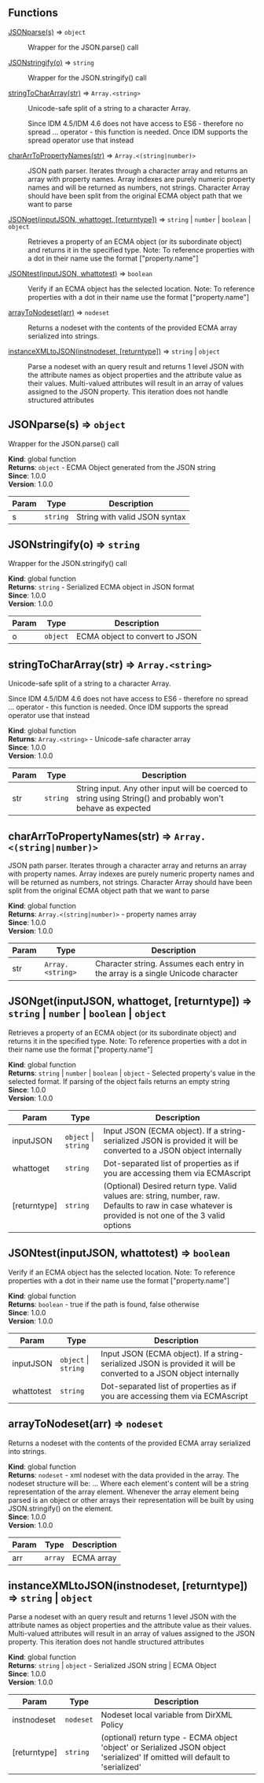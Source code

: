 ## Functions

<dl>
<dt><a href="#JSONparse">JSONparse(s)</a> ⇒ <code>object</code></dt>
<dd><p>Wrapper for the JSON.parse() call</p>
</dd>
<dt><a href="#JSONstringify">JSONstringify(o)</a> ⇒ <code>string</code></dt>
<dd><p>Wrapper for the JSON.stringify() call</p>
</dd>
<dt><a href="#stringToCharArray">stringToCharArray(str)</a> ⇒ <code>Array.&lt;string&gt;</code></dt>
<dd><p>Unicode-safe split of a string to a character Array.</p>
<p>Since IDM 4.5/IDM 4.6 does not have access to ES6 - therefore no spread ... operator - this function is needed.
Once IDM supports the spread operator use that instead</p>
</dd>
<dt><a href="#charArrToPropertyNames">charArrToPropertyNames(str)</a> ⇒ <code>Array.&lt;(string|number)&gt;</code></dt>
<dd><p>JSON path parser. Iterates through a character array and returns an array with property names.
Array indexes are purely numeric property names and will be returned as numbers, not strings.
Character Array should have been split from the original ECMA object path that we want to parse</p>
</dd>
<dt><a href="#JSONget">JSONget(inputJSON, whattoget, [returntype])</a> ⇒ <code>string</code> | <code>number</code> | <code>boolean</code> | <code>object</code></dt>
<dd><p>Retrieves a property of an ECMA object (or its subordinate object) and returns it in the specified type.
Note: To reference properties with a dot in their name use the format [&quot;property.name&quot;]</p>
</dd>
<dt><a href="#JSONtest">JSONtest(inputJSON, whattotest)</a> ⇒ <code>boolean</code></dt>
<dd><p>Verify if an ECMA object has the selected location.
Note: To reference properties with a dot in their name use the format [&quot;property.name&quot;]</p>
</dd>
<dt><a href="#arrayToNodeset">arrayToNodeset(arr)</a> ⇒ <code>nodeset</code></dt>
<dd><p>Returns a nodeset with the contents of the provided ECMA array serialized into strings.</p>
</dd>
<dt><a href="#instanceXMLtoJSON">instanceXMLtoJSON(instnodeset, [returntype])</a> ⇒ <code>string</code> | <code>object</code></dt>
<dd><p>Parse a nodeset with an <instance> query result and returns 1 level JSON with the attribute names as object properties
and the attribute value as their values. Multi-valued attributes will result in an array of values assigned to the JSON property.
This iteration does not handle structured attributes</p>
</dd>
</dl>

<a name="JSONparse"></a>

## JSONparse(s) ⇒ <code>object</code>
Wrapper for the JSON.parse() call

**Kind**: global function  
**Returns**: <code>object</code> - ECMA Object generated from the JSON string  
**Since**: 1.0.0  
**Version**: 1.0.0  

| Param | Type | Description |
| --- | --- | --- |
| s | <code>string</code> | String with valid JSON syntax |

<a name="JSONstringify"></a>

## JSONstringify(o) ⇒ <code>string</code>
Wrapper for the JSON.stringify() call

**Kind**: global function  
**Returns**: <code>string</code> - Serialized ECMA object in JSON format  
**Since**: 1.0.0  
**Version**: 1.0.0  

| Param | Type | Description |
| --- | --- | --- |
| o | <code>object</code> | ECMA object to convert to JSON |

<a name="stringToCharArray"></a>

## stringToCharArray(str) ⇒ <code>Array.&lt;string&gt;</code>
Unicode-safe split of a string to a character Array.Since IDM 4.5/IDM 4.6 does not have access to ES6 - therefore no spread ... operator - this function is needed.Once IDM supports the spread operator use that instead

**Kind**: global function  
**Returns**: <code>Array.&lt;string&gt;</code> - Unicode-safe character array  
**Since**: 1.0.0  
**Version**: 1.0.0  

| Param | Type | Description |
| --- | --- | --- |
| str | <code>string</code> | String input. Any other input will be coerced to string using String() and probably won't behave as expected |

<a name="charArrToPropertyNames"></a>

## charArrToPropertyNames(str) ⇒ <code>Array.&lt;(string\|number)&gt;</code>
JSON path parser. Iterates through a character array and returns an array with property names.Array indexes are purely numeric property names and will be returned as numbers, not strings.Character Array should have been split from the original ECMA object path that we want to parse

**Kind**: global function  
**Returns**: <code>Array.&lt;(string\|number)&gt;</code> - property names array  
**Since**: 1.0.0  
**Version**: 1.0.0  

| Param | Type | Description |
| --- | --- | --- |
| str | <code>Array.&lt;string&gt;</code> | Character string. Assumes each entry in the array is a single Unicode character |

<a name="JSONget"></a>

## JSONget(inputJSON, whattoget, [returntype]) ⇒ <code>string</code> \| <code>number</code> \| <code>boolean</code> \| <code>object</code>
Retrieves a property of an ECMA object (or its subordinate object) and returns it in the specified type.Note: To reference properties with a dot in their name use the format ["property.name"]

**Kind**: global function  
**Returns**: <code>string</code> \| <code>number</code> \| <code>boolean</code> \| <code>object</code> - Selected property's value in the selected format. If parsing of the object fails returns an empty string  
**Since**: 1.0.0  
**Version**: 1.0.0  

| Param | Type | Description |
| --- | --- | --- |
| inputJSON | <code>object</code> \| <code>string</code> | Input JSON (ECMA object). If a string-serialized JSON is provided it will be converted to a JSON object internally |
| whattoget | <code>string</code> | Dot-separated list of properties as if you are accessing them via ECMAscript |
| [returntype] | <code>string</code> | (Optional) Desired return type. Valid values are: string, number, raw. Defaults to raw in case whatever is provided is not one of the 3 valid options |

<a name="JSONtest"></a>

## JSONtest(inputJSON, whattotest) ⇒ <code>boolean</code>
Verify if an ECMA object has the selected location.Note: To reference properties with a dot in their name use the format ["property.name"]

**Kind**: global function  
**Returns**: <code>boolean</code> - true if the path is found, false otherwise  
**Since**: 1.0.0  
**Version**: 1.0.0  

| Param | Type | Description |
| --- | --- | --- |
| inputJSON | <code>object</code> \| <code>string</code> | Input JSON (ECMA object). If a string-serialized JSON is provided it will be converted to a JSON object internally |
| whattotest | <code>string</code> | Dot-separated list of properties as if you are accessing them via ECMAscript |

<a name="arrayToNodeset"></a>

## arrayToNodeset(arr) ⇒ <code>nodeset</code>
Returns a nodeset with the contents of the provided ECMA array serialized into strings.

**Kind**: global function  
**Returns**: <code>nodeset</code> - xml nodeset with the data provided in the array. The nodeset structure will be:<array>  <element></element>  ...</array>Where  each element's content will be a string representation of the array element.Whenever the array element being parsed is an object or other arrays their representation will be built by using JSON.stringify() on the element.  
**Since**: 1.0.0  
**Version**: 1.0.0  

| Param | Type | Description |
| --- | --- | --- |
| arr | <code>array</code> | ECMA array |

<a name="instanceXMLtoJSON"></a>

## instanceXMLtoJSON(instnodeset, [returntype]) ⇒ <code>string</code> \| <code>object</code>
Parse a nodeset with an <instance> query result and returns 1 level JSON with the attribute names as object propertiesand the attribute value as their values. Multi-valued attributes will result in an array of values assigned to the JSON property.This iteration does not handle structured attributes

**Kind**: global function  
**Returns**: <code>string</code> \| <code>object</code> - Serialized JSON string | ECMA Object  
**Since**: 1.0.0  
**Version**: 1.0.0  

| Param | Type | Description |
| --- | --- | --- |
| instnodeset | <code>nodeset</code> | Nodeset local variable from DirXML Policy |
| [returntype] | <code>string</code> | (optional) return type - ECMA object 'object' or Serialized JSON object 'serialized'                                   If omitted will default to 'serialized' |

